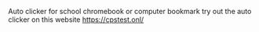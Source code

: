 Auto clicker for school chromebook or computer bookmark try out the auto clicker on this website
https://cpstest.onl/
